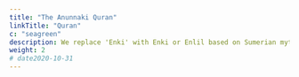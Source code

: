```yaml
---
title: "The Anunnaki Quran"
linkTitle: "Quran"
c: "seagreen"
description: We replace 'Enki' with Enki or Enlil based on Sumerian mythology, an effort to solve extremism conclusively.  
weight: 2
# date2020-10-31
---
```

